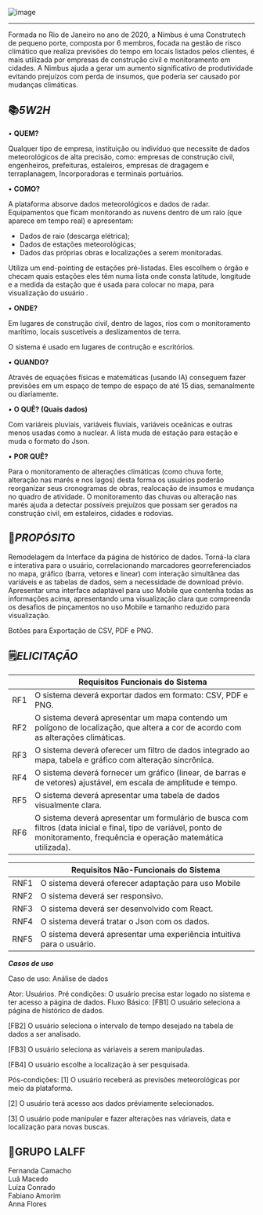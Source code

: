 
 ![image](https://github.com/lalff/nimbus_project/assets/142255965/c71b6d92-a7ac-4804-bb68-2d0b830bdcb7)

---
Formada no Rio de Janeiro no ano de 2020, a Nimbus é uma Construtech de pequeno porte, composta por 6 membros, focada na gestão de risco climático que realiza previsões do tempo em locais listados pelos clientes, é mais utilizada por empresas de construção civil e monitoramento em cidades. A Nimbus ajuda a gerar um aumento significativo de produtividade evitando prejuízos com perda de insumos, que poderia ser causado por mudanças climáticas. 


📚***5W2H***
---

 •	**QUEM?**

Qualquer tipo de empresa, instituição ou indivíduo que necessite de dados meteorológicos de alta precisão, como: empresas de construção civil, engenheiros, prefeituras, estaleiros, empresas de dragagem e terraplanagem, Incorporadoras e terminais portuários.
  
•	**COMO?**

A plataforma absorve dados meteorológicos e dados de radar. Equipamentos que ficam monitorando as nuvens dentro de um raio (que aparece em tempo real) e apresentam:
- Dados de raio (descarga elétrica);
- Dados de estações meteorológicas;
- Dados das próprias obras e localizações a serem monitoradas. 
 
 Utiliza um end-pointing de estações pré-listadas. Eles escolhem o órgão e checam quais estações eles têm numa lista onde consta latitude, longitude e a medida da estação que é usada para colocar no mapa, para visualização do usuário .
  
•	**ONDE?**

Em lugares de construção civil, dentro de lagos, rios com o monitoramento marítimo, locais suscetíveis a deslizamentos de terra.

O sistema é usado em lugares de contrução e escritórios.

•	**QUANDO?** 

Através de equações físicas e matemáticas (usando IA) conseguem fazer previsões em um espaço de tempo de espaço de até 15 dias, semanalmente ou diariamente.

•	**O QUÊ? (Quais dados)**

Com variáreis pluviais, variáveis fluviais, variáveis oceânicas e outras menos usadas como a nuclear. A lista muda de estação para estação e muda o formato do Json.

•	**POR QUÊ?** 

Para o monitoramento de alterações climáticas (como chuva forte, alteração nas marés e nos lagos) desta forma os usuários poderão reorganizar seus cronogramas de obras, realocação de insumos e mudança no quadro de atividade. O monitoramento das chuvas ou alteração nas marés ajuda a detectar possíveis prejuízos que possam ser gerados na construção civil, em estaleiros, cidades e rodovias.

🔨***PROPÓSITO***
---

  Remodelagem da Interface da página de histórico de dados. Torná-la clara e interativa para o usuário, correlacionando marcadores georreferenciados no mapa, gráfico (barra, vetores e linear) com interação simultânea das variáveis e as tabelas de dados, sem a necessidade de download prévio.
  Apresentar uma interface adaptável para uso Mobile que contenha todas as informações acima, apresentando uma visualização clara que compreenda os desafios de pinçamentos no uso Mobile e tamanho reduzido para visualização.

Botões para Exportação de CSV, PDF e PNG.

🗒️***ELICITAÇÃO***
---


|    |      **Requisitos Funcionais do Sistema**                                          |
| --- | ----------------------------------------------------------- |
| RF1 | O sistema deverá exportar dados em formato: CSV, PDF e PNG.             |
| RF2 | O sistema deverá apresentar um mapa contendo um polígono de localização, que altera a cor de acordo com as alterações climáticas. |
| RF3 | O sistema deverá oferecer um filtro de dados integrado ao mapa, tabela e gráfico com alteração sincrônica. |
| RF4 | O sistema deverá fornecer um gráfico (linear, de barras e de vetores) ajustável, em escala de amplitude e tempo. |
| RF5 | O sistema deverá apresentar uma tabela de dados visualmente clara.       |
| RF6 | O sistema deverá apresentar um formulário de busca com filtros (data inicial e final, tipo de variável, ponto de monitoramento, frequência e operação matemática utilizada). |




|    |      **Requisitos Não-Funcionais do Sistema**                                           |
| --- | ----------------------------------------------------------- |
| RNF1 | O sistema deverá oferecer adaptação para uso Mobile             |
| RNF2 | O sistema deverá ser responsivo.          |
| RNF3 | O sistema deverá ser desenvolvido com React.                                                                          |
| RNF4 | O sistema deverá tratar o Json com os dados. |
| RNF5 | O sistema deverá apresentar uma experiência intuitiva para o usuário.       |

***Casos de uso***

Caso de uso: Análise de dados

Ator: Usuários.
Pré condições: O usuário precisa estar logado no sistema e ter acesso a página de dados.
Fluxo Básico:
[FB1] O usuário seleciona a página de histórico de dados.

[FB2] O usuário seleciona o intervalo de tempo desejado na tabela de dados a ser analisado.

[FB3] O usuário seleciona as váriaveis a serem manipuladas.

[FB4] O usuário escolhe a localização à ser pesquisada.

Pós-condições:
[1] O usuário receberá as previsões meteorológicas por meio da plataforma.

[2] O usuário terá acesso aos dados préviamente selecionados.

[3] O usuário pode manipular e fazer alterações nas váriaveis, data e localização para novas buscas.

💎**GRUPO LALFF**
---

Fernanda Camacho
<br>Luã Macedo
<br>Luíza Conrado 
<br>Fabiano Amorim
<br>Anna Flores
  



